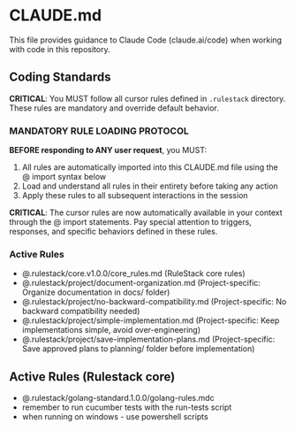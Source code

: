 # CLAUDE.md

This file provides guidance to Claude Code (claude.ai/code) when working with code in this repository.

## Coding Standards
**CRITICAL**: You MUST follow all cursor rules defined in `.rulestack` directory. These rules are mandatory and override default behavior.

### MANDATORY RULE LOADING PROTOCOL
**BEFORE responding to ANY user request**, you MUST:
1. All rules are automatically imported into this CLAUDE.md file using the @ import syntax below
2. Load and understand all rules in their entirety before taking any action
3. Apply these rules to all subsequent interactions in the session

**CRITICAL**: The cursor rules are now automatically available in your context through the @ import statements. Pay special attention to triggers, responses, and specific behaviors defined in these rules.

### Active Rules
- @.rulestack/core.v1.0.0/core_rules.md (RuleStack core rules)
- @.rulestack/project/document-organization.md (Project-specific: Organize documentation in docs/ folder)
- @.rulestack/project/no-backward-compatibility.md (Project-specific: No backward compatibility needed)
- @.rulestack/project/simple-implementation.md (Project-specific: Keep implementations simple, avoid over-engineering)
- @.rulestack/project/save-implementation-plans.md (Project-specific: Save approved plans to planning/ folder before implementation)


## Active Rules (Rulestack core)
- @.rulestack/golang-standard.1.0.0/golang-rules.mdc
- remember to run cucumber tests with the run-tests script
- when running on windows - use powershell scripts